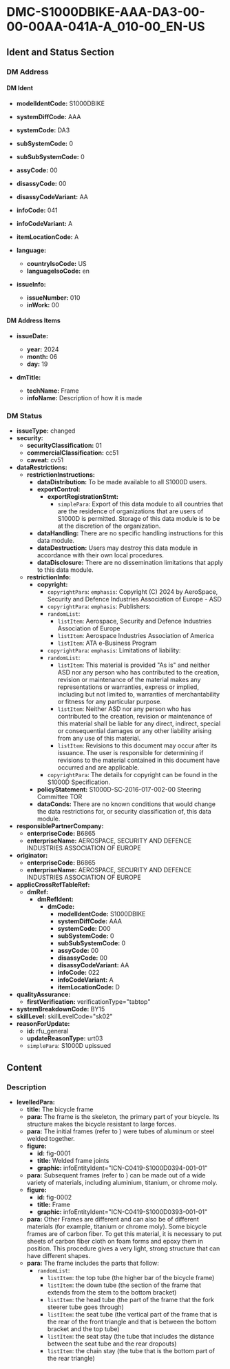 # DMC-S1000DBIKE-AAA-DA3-00-00-00AA-041A-A_010-00_EN-US

## Ident and Status Section

### DM Address

#### DM Ident

*   **modelIdentCode:** S1000DBIKE
*   **systemDiffCode:** AAA
*   **systemCode:** DA3
*   **subSystemCode:** 0
*   **subSubSystemCode:** 0
*   **assyCode:** 00
*   **disassyCode:** 00
*   **disassyCodeVariant:** AA
*   **infoCode:** 041
*   **infoCodeVariant:** A
*   **itemLocationCode:** A

*   **language:**
    *   **countryIsoCode:** US
    *   **languageIsoCode:** en

*   **issueInfo:**
    *   **issueNumber:** 010
    *   **inWork:** 00

#### DM Address Items

*   **issueDate:**
    *   **year:** 2024
    *   **month:** 06
    *   **day:** 19

*   **dmTitle:**
    *   **techName:** Frame
    *   **infoName:** Description of how it is made

### DM Status

*   **issueType:** changed
*   **security:**
    *   **securityClassification:** 01
    *   **commercialClassification:** cc51
    *   **caveat:** cv51
*   **dataRestrictions:**
    *   **restrictionInstructions:**
        *   **dataDistribution:** To be made available to all S1000D users.
        *   **exportControl:**
            *   **exportRegistrationStmt:**
                *   `simplePara`: Export of this data module to all countries that are the residence of organizations that are users of S1000D is permitted. Storage of this data module is to be at the discretion of the organization.
        *   **dataHandling:** There are no specific handling instructions for this data module.
        *   **dataDestruction:** Users may destroy this data module in accordance with their own local procedures.
        *   **dataDisclosure:** There are no dissemination limitations that apply to this data module.
    *   **restrictionInfo:**
        *   **copyright:**
            *   `copyrightPara`: `emphasis`: Copyright (C) 2024 by AeroSpace, Security and Defence Industries Association of Europe - ASD
            *   `copyrightPara`: `emphasis`: Publishers:
            *   `randomList`:
                *   `listItem`: Aerospace, Security and Defence Industries Association of Europe
                *   `listItem`: Aerospace Industries Association of America
                *   `listItem`: ATA e-Business Program
            *   `copyrightPara`: `emphasis`: Limitations of liability:
            *   `randomList`:
                *   `listItem`: This material is provided "As is" and neither ASD nor any person who has contributed to the creation, revision or maintenance of the material makes any representations or warranties, express or implied, including but not limited to, warranties of merchantability or fitness for any particular purpose.
                *   `listItem`: Neither ASD nor any person who has contributed to the creation, revision or maintenance of this material shall be liable for any direct, indirect, special or consequential damages or any other liability arising from any use of this material.
                *   `listItem`: Revisions to this document may occur after its issuance. The user is responsible for determining if revisions to the material contained in this document have occurred and are applicable.
            *   `copyrightPara`: The details for copyright can be found in the S1000D Specification.
        *   **policyStatement:** S1000D-SC-2016-017-002-00 Steering Committee TOR
        *   **dataConds:** There are no known conditions that would change the data restrictions for, or security classification of, this data module.
*   **responsiblePartnerCompany:**
    *   **enterpriseCode:** B6865
    *   **enterpriseName:** AEROSPACE, SECURITY AND DEFENCE INDUSTRIES ASSOCIATION OF EUROPE
*   **originator:**
    *   **enterpriseCode:** B6865
    *   **enterpriseName:** AEROSPACE, SECURITY AND DEFENCE INDUSTRIES ASSOCIATION OF EUROPE
*   **applicCrossRefTableRef:**
    *   **dmRef:**
        *   **dmRefIdent:**
            *   **dmCode:**
                *   **modelIdentCode:** S1000DBIKE
                *   **systemDiffCode:** AAA
                *   **systemCode:** D00
                *   **subSystemCode:** 0
                *   **subSubSystemCode:** 0
                *   **assyCode:** 00
                *   **disassyCode:** 00
                *   **disassyCodeVariant:** AA
                *   **infoCode:** 022
                *   **infoCodeVariant:** A
                *   **itemLocationCode:** D
*   **qualityAssurance:**
    *   **firstVerification:** verificationType="tabtop"
*   **systemBreakdownCode:** BY15
*   **skillLevel:** skillLevelCode="sk02"
*   **reasonForUpdate:**
    *   **id:** rfu\_general
    *   **updateReasonType:** urt03
    *   `simplePara`: S1000D upissued

## Content

### Description

*   **levelledPara:**
    *   **title:** The bicycle frame
    *   **para:** The frame is the skeleton, the primary part of your bicycle. Its structure makes the bicycle resistant to large forces.
    *   **para:** The initial frames (refer to <internalRef internalRefId="fig-0001" internalRefTargetType="irtt01"/>) were tubes of aluminum or steel welded together.
    *   **figure:**
        *   **id:** fig-0001
        *   **title:** Welded frame joints
        *   **graphic:** infoEntityIdent="ICN-C0419-S1000D0394-001-01"
    *   **para:** Subsequent frames (refer to <internalRef internalRefId="fig-0002" internalRefTargetType="irtt01"/>) can be made out of a wide variety of materials, including aluminium, titanium, or chrome moly.
    *   **figure:**
        *   **id:** fig-0002
        *   **title:** Frame
        *   **graphic:** infoEntityIdent="ICN-C0419-S1000D0393-001-01"
    *   **para:** Other Frames are different and can also be of different materials (for example, titanium or chrome moly). Some bicycle frames are of carbon fiber. To get this material, it is necessary to put sheets of carbon fiber cloth on foam forms and epoxy them in position. This procedure gives a very light, strong structure that can have different shapes.
    *   **para:** The frame includes the parts that follow:
        *   `randomList`:
            *   `listItem`: the top tube (the higher bar of the bicycle frame)
            *   `listItem`: the down tube (the section of the frame that extends from the stem to the bottom bracket)
            *   `listItem`: the head tube (the part of the frame that the fork steerer tube goes through)
            *   `listItem`: the seat tube (the vertical part of the frame that is the rear of the front triangle and that is between the bottom bracket and the top tube)
            *   `listItem`: the seat stay (the tube that includes the distance between the seat tube and the rear dropouts)
            *   `listItem`: the chain stay (the tube that is the bottom part of the rear triangle)